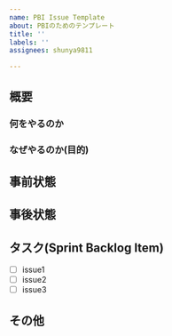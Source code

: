 ```yaml
---
name: PBI Issue Template
about: PBIのためのテンプレート
title: ''
labels: ''
assignees: shunya9811

---
```


## 概要
<!-- このPBIにおける主要な課題や機能、及び期待される成果について簡潔に説明してください。-->

### 何をやるのか

### なぜやるのか(目的)

## 事前状態
<!-- このPBIを開始するための概要を記載してください。Ready条件となるPBIがあれば、記載してください-->
<!-- このPBIを開始するための概要 -->
<!-- 受入条件1 -->
<!-- 受入条件2 -->
<!-- 受入条件3 -->

## 事後状態
<!-- このPBIを完了とするための条件をリスト形式で記載してください。受け入れ条件は状態として記載します。-->

## タスク(Sprint Backlog Item)
<!-- 開発者がこのPBIを達成するために必要なSBI（具体的な作業項目）をリスト形式で記載してください。-->
- [ ] issue1
- [ ] issue2
- [ ] issue3

## その他
<!-- このPBIに関連するドキュメント、過去の類似したPBI、注記や備考などをここに記載してください。-->
